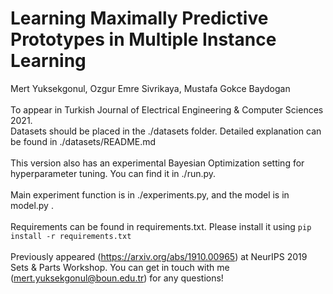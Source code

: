 # Learning Maximally Predictive Prototypes in Multiple Instance Learning
Mert Yuksekgonul, Ozgur Emre Sivrikaya, Mustafa Gokce Baydogan
<br>
<br>
To appear in Turkish Journal of Electrical Engineering & Computer Sciences 2021.
<br>
Datasets should be placed in the ./datasets folder. Detailed explanation can be found in ./datasets/README.md
<br>
<br>
This version also has an experimental Bayesian Optimization setting for hyperparameter tuning. You can find it in ./run.py. 
<br>
<br>
Main experiment function is in ./experiments.py, and the model is in model.py .
<br> 
<br>
Requirements can be found in requirements.txt. Please install it using ```pip install -r requirements.txt ```
<br>
<br>
Previously appeared (https://arxiv.org/abs/1910.00965) at NeurIPS 2019 Sets &amp; Parts Workshop.
You can get in touch with me (mert.yuksekgonul@boun.edu.tr) for any questions!